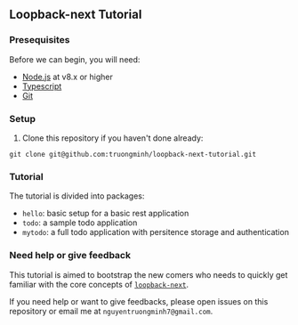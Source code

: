 ## Loopback-next Tutorial

### Presequisites
Before we can begin, you will need:
- [Node.js](https://nodejs.org/en/) at v8.x or higher
- [Typescript](http://www.typescriptlang.org)
- [Git](https://git-scm.com)

### Setup
1. Clone this repository if you haven't done already:
```
git clone git@github.com:truongminh/loopback-next-tutorial.git
```

### Tutorial
The tutorial is divided into packages:
- `hello`: basic setup for a basic rest application 
- `todo`: a sample todo application
- `mytodo`: a full todo application with persitence storage and authentication

### Need help or give feedback

This tutorial is aimed to bootstrap the new comers who needs to quickly get familiar with the core concepts of [`loopback-next`](http://github.com/strongloop/loopback-next).

If you need help or want to give feedbacks, please open issues on this repository or email me at `nguyentruongminh7@gmail.com`.
